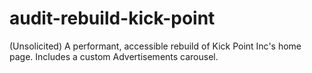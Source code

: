 # audit-rebuild-kick-point
(Unsolicited) A performant, accessible rebuild of Kick Point Inc's home page. Includes a custom Advertisements carousel.
